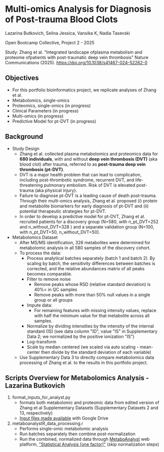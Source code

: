 # Multi-omics Analysis for Diagnosis of Post-trauma Blood Clots

Lazarina Butkovich, Selina Jessica, Vansika K, Nadia Tasevski

Open Bootcamp Collective, Project 2 - 2025

Study: Zhang et al. "Integrated landscape ofplasma metabolism and proteome ofpatients with post-traumatic deep vein thrombosis" Nature Communications (2025). https://doi.org/10.1038/s41467-024-52262-0

## Objectives
- For this portfolio bioinformatics project, we replicate analyses of Zhang et al.
- Metabolomics, single-omics
- Proteomics, single-omics (in progress)
- Clinical Parameters (in progress)
- Multi-omics (in progress)
- Predictive Model for pt-DVT (in progress)

## Background
- Study Design
    - Zhang et al. collected plasma metabolomics and proteomics data for **680 individuals**, with and without **deep vein thrombosis (DVT)** (aka blood clot) after trauma, referred to as **post-trauma deep vein thrombosis (pt-DVT)**.
    - DVT is a major health problem that can lead to complication, including post-thrombotic syndrome, recurrent DVT, and life-threatening pulmonary embolism. Risk of DVT is elevated post-trauma (aka physical injury).
    - Failure to diagnose pt-DVT is a leading cause of death post-trauma. Through their multi-omics analysis, Zhang et al. proposed (i) protein and metabolite biomarkers for early diagnosis of pt-DVT and (ii) potential therapeutic strategies for pt-DVT.
    - In order to develop a predictive model for pt-DVT, Zhang et al. recruited patients for a discovery group (N=580, with n_pt_DVT=252 and n_without_DVT=328 ) and a separate validation group (N=100, with n_pt_DVT=50, n_without_DVT=50).
- Metabolomics Dataset
    - After MS/MS identification, 326 metabolites were determined for metabolomic analysis in all 580 samples of the discovery cohort.
    - To process the data:
        - Process analytical batches separately (batch 1 and batch 2). By scaling by batch, the sensitivity differences between batches is corrected, and the relative abundances matrix of all peaks becomes comparable.
        - Filter to remove noise
            - Remove peaks whose RSD (relative standard deviation) is 40%< in QC samples
            - Remove peaks with more than 50% null values in a single group or all groups
        - Impute data:
            - For remaining features with missing intensity values, replace with half the minimum value for that metabolite across all samples.
        - Normalize by dividing intensities by the intensity of the internal standard (IS) (see data column "ID", value "IS" in Supplementary Data 2; we normalized by the positive ionization "IS")
        - Log-transform
        - Scale by median centered (we scaled via auto scaling - mean-center then divide by the standard deviation of each variable)
    - Use Supplementary Data 3 to directly compare metabolomics data processing of Zhang et al. to the results in this portfolio project.

## Scripts Overview for Metabolomics Analysis - Lazarina Butkovich
1. format_inputs_for_analyst.py
    - formats both metabolomic and proteomic data from edited version of Zhang et al Supplementary Datasets (Supplementary Datasets 2 and 13, respectively)
    - [Input files made available](https://drive.google.com/drive/folders/16BtKjSYnBhux7OyCesLEZcAfHZCnFDlo?usp=drive_link) with Google Drive
2. metaboanalystR_data_processing.r
    - Performs single-omic metabolomic analysis
    - Run batches separately then combine post-normalization
    - Run the combined, normalized data through [MetaboAnalyst](https://www.metaboanalyst.ca/MetaboAnalyst/ModuleView.xhtml) web platform, ["Statistical Analysis [one factor]"](https://www.metaboanalyst.ca/MetaboAnalyst/upload/StatUploadView.xhtml) (skip normalization steps)